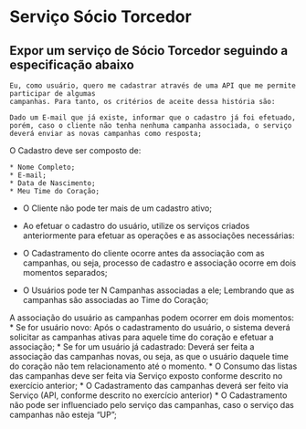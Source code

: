 # Serviço Sócio Torcedor

## Expor um serviço de Sócio Torcedor seguindo a especificação abaixo 

	Eu, como usuário, quero me cadastrar através de uma API que me permite participar de algumas
	campanhas. Para tanto, os critérios de aceite dessa história são:

	Dado um E-mail que já existe, informar que o cadastro já foi efetuado, porém, caso o cliente não tenha nenhuma campanha associada, o serviço deverá enviar as novas campanhas como resposta;
	
	
O Cadastro deve ser composto de:
```
* Nome Completo;
* E-mail;
* Data de Nascimento;
* Meu Time do Coração;
```

* O Cliente não pode ter mais de um cadastro ativo;

* Ao efetuar o cadastro do usuário, utilize os serviços criados anteriormente para efetuar as operações e as associações necessárias:

* O Cadastramento do cliente ocorre antes da associação com as campanhas, ou seja, processo de cadastro e associação ocorre em dois momentos separados;
* O Usuários pode ter N Campanhas associadas a ele; Lembrando que as campanhas são associadas ao Time do Coração;

A associação do usuário as campanhas podem ocorrer em dois momentos:
	* Se for usuário novo: Após o cadastramento do usuário, o sistema deverá solicitar as campanhas ativas para aquele time do coração e efetuar a associação;
	* Se for um usuário já cadastrado: Deverá ser feita a associação das campanhas novas, ou seja, as que o usuário daquele time do coração não tem relacionamento até o momento.
	* O Consumo das listas das campanhas deve ser feita via Serviço exposto conforme descrito no exercício anterior;
	* O Cadastramento das campanhas deverá ser feito via Serviço (API, conforme descrito no exercício anterior)
	* O Cadastramento não pode ser influenciado pelo serviço das campanhas, caso o serviço das campanhas não esteja “UP”;